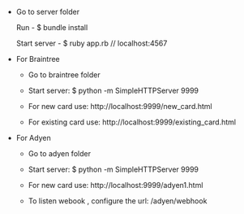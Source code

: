 
- Go to server folder

   Run - $ bundle install

   Start server - $ ruby app.rb // localhost:4567

- For Braintree

    - Go to braintree folder

    - Start server: $ python -m SimpleHTTPServer 9999

    - For new card use: http://localhost:9999/new_card.html
    
    - For existing card use: http://localhost:9999/existing_card.html
    
- For Adyen
     - Go to adyen folder
     
     - Start server: $ python -m SimpleHTTPServer 9999

     - For new card use: http://localhost:9999/adyen1.html
    
     - To listen webook , configure the url: <ngrok>/adyen/webhook
